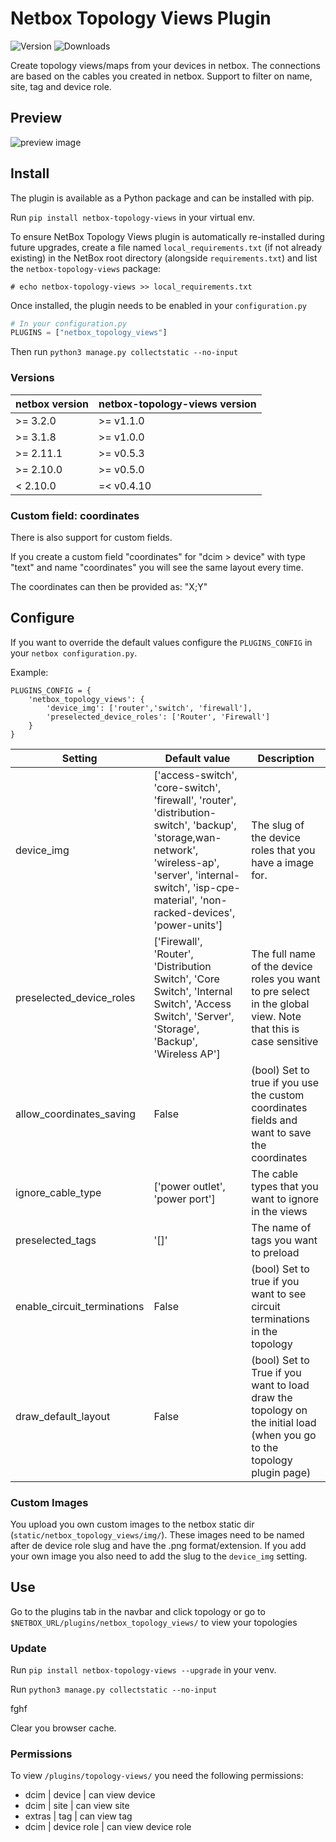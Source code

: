 # Netbox Topology Views Plugin

![Version](https://img.shields.io/pypi/v/netbox-topology-views) ![Downloads](https://img.shields.io/pypi/dm/netbox-topology-views)

Create topology views/maps from your devices in netbox.
The connections are based on the cables you created in netbox.
Support to filter on name, site, tag and device role.

## Preview

![preview image](doc/img/preview_3.1.jpeg?raw=true "preview")

## Install

The plugin is available as a Python package and can be installed with pip.

Run `pip install netbox-topology-views` in your virtual env.

To ensure NetBox Topology Views plugin is automatically re-installed during future upgrades, create a file named `local_requirements.txt` (if not already existing) in the NetBox root directory (alongside `requirements.txt`) and list the `netbox-topology-views` package:

```no-highlight
# echo netbox-topology-views >> local_requirements.txt
```

Once installed, the plugin needs to be enabled in your `configuration.py`

```python
# In your configuration.py
PLUGINS = ["netbox_topology_views"]
```

Then run `python3 manage.py collectstatic --no-input`

### Versions

| netbox version        | netbox-topology-views version          |
| ------------- |-------------|
| >= 3.2.0 | >= v1.1.0 |
| >= 3.1.8 | >= v1.0.0 |
| >= 2.11.1 | >= v0.5.3 |
| >= 2.10.0 | >= v0.5.0 |
| < 2.10.0 | =< v0.4.10 |

### Custom field: coordinates

There is also support for custom fields.

If you create a custom field "coordinates" for "dcim > device" with type "text" and name "coordinates" you will see the same layout every time.

The coordinates can then be provided as: "X;Y"

## Configure

If you want to override the default values configure the `PLUGINS_CONFIG` in your `netbox configuration.py`.

Example:
```
PLUGINS_CONFIG = {
    'netbox_topology_views': {
        'device_img': ['router','switch', 'firewall'],
        'preselected_device_roles': ['Router', 'Firewall']
    }
}
```

| Setting        | Default value           | Description  |
| ------------- |-------------| -----|
| device_img      |['access-switch', 'core-switch', 'firewall', 'router', 'distribution-switch', 'backup', 'storage,wan-network', 'wireless-ap', 'server', 'internal-switch', 'isp-cpe-material', 'non-racked-devices', 'power-units'] | The slug of the device roles that you have a image for. |
| preselected_device_roles      | ['Firewall', 'Router', 'Distribution Switch', 'Core Switch', 'Internal Switch', 'Access Switch', 'Server', 'Storage', 'Backup', 'Wireless AP'] | The full name of the device roles you want to pre select in the global view.  Note that this is case sensitive|
| allow_coordinates_saving      | False | (bool) Set to true if you use the custom coordinates fields and want to save the coordinates |
| ignore_cable_type      | ['power outlet', 'power port'] | The cable types that you want to ignore in the views  |
| preselected_tags      | '[]' | The name of tags you want to preload  |
| enable_circuit_terminations      | False  | (bool) Set to true if you want to see circuit terminations in the topology  |
| draw_default_layout | False | (bool) Set to True if you want to load draw the topology on the initial load (when you go to the topology plugin page) |

### Custom Images

You upload you own custom images to the netbox static dir (`static/netbox_topology_views/img/`).
These images need to be named after de device role slug and have the .png format/extension.
If you add your own image you also need to add the slug to the `device_img` setting.

## Use

Go to the plugins tab in the navbar and click topology or go to `$NETBOX_URL/plugins/netbox_topology_views/` to view your topologies

### Update

Run `pip install netbox-topology-views --upgrade` in your venv.

Run `python3 manage.py collectstatic --no-input`



fghf

Clear you browser cache.


### Permissions

To view `/plugins/topology-views/` you need the following permissions:
 + dcim | device | can view device
 + dcim | site | can view site
 + extras | tag | can view tag
 + dcim | device role | can view device role
